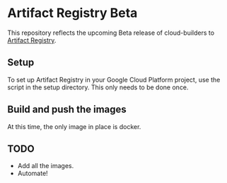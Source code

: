 # Artifact Registry Beta

This repository reflects the upcoming Beta release of cloud-builders to [Artifact Registry](https://cloud.google.com/artifact-registry).

## Setup

To set up Artifact Registry in your Google Cloud Platform project, use the script in the setup directory. This only needs to be done once.

## Build and push the images

At this time, the only image in place is docker.

## TODO

- Add all the images.
- Automate!
